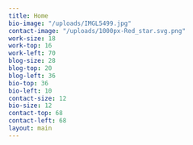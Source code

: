 ```yaml
---
title: Home
bio-image: "/uploads/IMGL5499.jpg"
contact-image: "/uploads/1000px-Red_star.svg.png"
work-size: 18
work-top: 16
work-left: 70
blog-size: 28
blog-top: 20
blog-left: 36
bio-top: 36
bio-left: 10
contact-size: 12
bio-size: 12
contact-top: 68
contact-left: 68
layout: main
---
```


